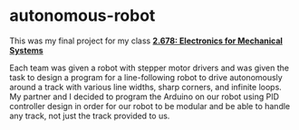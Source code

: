 # autonomous-robot
This was my final project for my class **[2.678: Electronics for Mechanical Systems](https://meche.mit.edu/news-media/course-2678-electronics-mechanical-systems/)**

Each team was given a robot with stepper motor drivers and was given the task to design a program for a line-following robot to drive autonomously around a track with various line widths, sharp corners, and infinite loops. My partner and I decided to program the Arduino on our robot using PID controller design in order for our robot to be modular and be able to handle any track, not just the track provided to us. 
